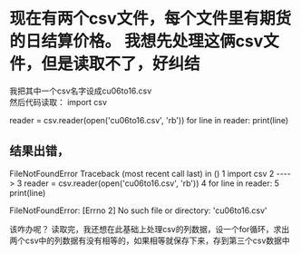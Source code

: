 # 现在有两个csv文件，每个文件里有期货的日结算价格。  我想先处理这俩csv文件，但是读取不了，好纠结

我把其中一个csv名字设成cu06to16.csv  
然后代码读取：
import csv

reader = csv.reader(open('cu06to16.csv', 'rb'))
for line in reader:
    print(line)
    
    
结果出错，
---------------------------------------------------------------------------
FileNotFoundError                         Traceback (most recent call last)
<ipython-input-7-b275e4722b16> in <module>()
      1 import csv
      2 
----> 3 reader = csv.reader(open('cu06to16.csv', 'rb'))
      4 for line in reader:
      5     print(line)

FileNotFoundError: [Errno 2] No such file or directory: 'cu06to16.csv'



该咋办呢？ 
读取完，我还想在此基础上处理csv的列数据，设一个for循环，求出两个csv中的列数据有没有相等的，如果相等就保存下来，存到第三个csv数据中